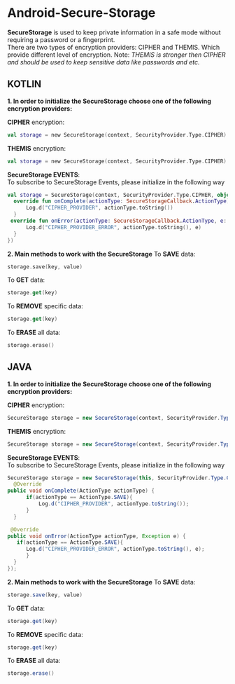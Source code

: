 
# Android-Secure-Storage  
**SecureStorage** is used to keep private information in a safe mode without requiring a password or a fingerprint.  
There are two types of encryption providers:  CIPHER and THEMIS. Which provide different level of encryption.
Note: 
*THEMIS is stronger then CIPHER and should be used to keep sensitive data like passwords and etc.*

## KOTLIN

**1. In order to initialize the SecureStorage choose one of the following encryption providers:** 
  
**CIPHER** encryption:  
```kotlin  
val storage = new SecureStorage(context, SecurityProvider.Type.CIPHER)  
  ```  
  
**THEMIS** encryption:  
```kotlin  
val storage = new SecureStorage(context, SecurityProvider.Type.CIPHER)  
  ```  
  
  **SecureStorage EVENTS**:  
To subscribe to SecureStorage Events, please initialize  in the following way 

  ```kotlin  
val storage = SecureStorage(context, SecurityProvider.Type.CIPHER, object : SecureStorageCallback {  
    override fun onComplete(actionType: SecureStorageCallback.ActionType) {  
        Log.d("CIPHER_PROVIDER", actionType.toString())  
    }  
   override fun onError(actionType: SecureStorageCallback.ActionType, e: Exception) {  
        Log.d("CIPHER_PROVIDER_ERROR", actionType.toString(), e)  
    }  
})
  ```  
  
**2. Main methods to work with the SecureStorage**
To **SAVE** data:   
  
```kotlin  
storage.save(key, value)  
```  
To **GET**  data:   
  
```kotlin  
storage.get(key)  
``` 
To **REMOVE** specific data:   
  
```kotlin  
storage.get(key)  
``` 
To **ERASE** all data:   
  
```kotlin  
storage.erase()  
```

## JAVA

**1. In order to initialize the SecureStorage choose one of the following encryption providers:** 
  
**CIPHER** encryption:  
```java  
SecureStorage storage = new SecureStorage(context, SecurityProvider.Type.CIPHER);  
  ```  
  
**THEMIS** encryption:  
```java  
SecureStorage storage = new SecureStorage(context, SecurityProvider.Type.CIPHER);  
  ```  
  
  **SecureStorage EVENTS**:  
To subscribe to SecureStorage Events, please initialize  in the following way 

  ```java  
SecureStorage storage = new SecureStorage(this, SecurityProvider.Type.CIPHER, new SecureStorageCallback() {  
    @Override  
  public void onComplete(ActionType actionType) {  
        if(actionType == ActionType.SAVE){  
            Log.d("CIPHER_PROVIDER", actionType.toString());   
        }  
    }  
  
   @Override  
  public void onError(ActionType actionType, Exception e) { 
     if(actionType == ActionType.SAVE){  
        Log.d("CIPHER_PROVIDER_ERROR", actionType.toString(), e); 
        } 
    }  
});
  ```  
  
**2. Main methods to work with the SecureStorage**
To **SAVE** data:   
  
```java  
storage.save(key, value)  
```  
To **GET**  data:   
  
```java  
storage.get(key)  
``` 
To **REMOVE** specific data:   
  
```java  
storage.get(key)  
``` 
To **ERASE** all data:   
  
```java  
storage.erase()  
```